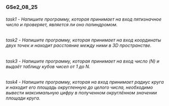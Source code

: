 ### GSe2_08_25

###### task1 - Напишите программу, которая принимает на вход пятизначное число и проверяет, является ли оно палиндромом.   
###### task2 - Напишите программу, которая принимает на вход координаты двух точек и находит расстояние между ними в 3D пространстве.   
###### task3 - Напишите программу, которая принимает на вход число (N) и выдаёт таблицу кубов чисел от 1 до N.   
###### task4 - Напишите программу, которая на вход принимает радиус круга и находит его площадь округленную до целого числа, необходимо вывести максимальную цифру в полученном округлённом значении площади круга.  
